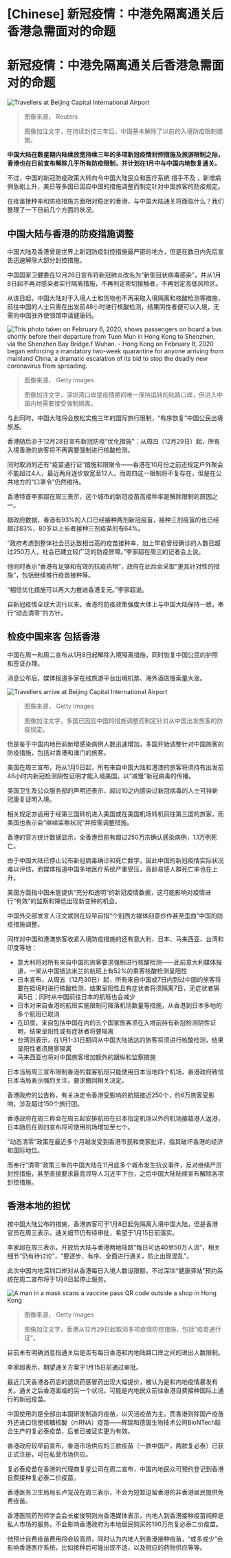 # [Chinese] 新冠疫情：中港免隔离通关后香港急需面对的命题

#  新冠疫情：中港免隔离通关后香港急需面对的命题


![Travellers at Beijing Capital International Airport](_128145065_airline.jpg)

> 图像来源，  Reuters
>
> 图像加注文字，在持续封控三年后，中国基本解除了以前的入境防疫限制措施。

**中国大陆在数星期内陆续放宽持续三年的多项新冠疫情封控措施及旅游限制之际，香港也在日前宣布解除几乎所有防疫限制，并计划在1月中与中国内地恢复通关。**

不过，中国的新冠防疫政策大转向令中国大陆民众和医疗系统 措手不及  ，新增病例急剧上升，美日等多国已因应中国的措施调整而制定针对中国旅客的防疫规定。

在疫苗接种率和防疫措施方面相对稳定的香港，与中国大陆通关将面临什么？我们整理了一下目前几个方面的状况。

##  中国大陆与香港的防疫措施调整

中国大陆及香港曾是世界上新冠防疫封控措施最严密的地方，但是在数日内先后宣告迅速解除大部分封控措施。

中国国家卫健委在12月26日宣布将新冠肺炎改名为“新型冠状病毒感染”，并从1月8日起不再对感染者实行隔离措施，不再判定密切接触者，不再划定高低风险区。

从该日起，中国大陆对于入境人士和货物也不再采取入境隔离和核酸检测等措施，前往中国的人士只需在出发前48小时进行核酸检测，结果阴性者便可以入境，无需向中国驻外使领馆申请健康码。

![This photo taken on February 6, 2020, shows passengers on board a bus shortly before their departure from Tuen Mun in Hong Kong to Shenzhen, via the Shenzhen Bay Bridge.f Wuhan. - Hong Kong on February 8, 2020 began enforcing a mandatory two-week quarantine for anyone arriving from mainland China, a dramatic escalation of its bid to stop the deadly new coronavirus from spreading.](_128147725_gettyimages-1199271325.jpg)

> 图像来源，  Getty Images
>
> 图像加注文字，深圳湾口岸是疫情期间唯一保持运转的陆路口岸，但进入中国内地需要接受强制隔离。

与此同时，中国大陆将会放松实施三年的国际旅行限制，“有序恢复”中国公民出境旅游。

香港随后亦于12月28日宣布新冠防疫“优化措施”：从周四（12月29日）起，所有入境香港的旅客将不再需要强制进行核酸检测。

同时取消的还有“疫苗通行证”措施和限聚令——香港在10月份之前还规定户外聚会不能超过4人，最近两月逐步放宽至12人，而周四这一限制将不复存在，但是在公共地方的“口罩令”仍然维持。

香港特首李家超在周三表示，这个城市的新冠疫苗高接种率是解除限制的原因之一。

据政府数据，香港有93%的人口已经接种两剂新冠疫苗，接种三剂疫苗的也已经超过83%，80岁以上长者接种三剂疫苗的有64%。

“政府考虑到整体社会已达致相当高的疫苗接种率，加上早前曾经确诊的人数已超过250万人，社会已建立较广泛的防疫屏障。”李家超在周三的记者会上说。

他同时表示“香港有足够和有效的抗疫药物”，政府在此后会采取“更具针对性的措施”，包括继续推行疫苗接种等。

“相信优化措施可以再大力推进香港复元。”李家超说。

自新冠疫情全球大流行以来，香港的防疫政策强度大体上与中国大陆保持一致，奉行“动态清零”的方针。

##  检疫中国来客 包括香港

中国在周一和周二宣布从1月8日起解除入境隔离措施，同时恢复中国公民的护照和签证办理。

消息公布后，媒体报道多家在线旅游平台出境机票、海外酒店搜索量大涨。

![Travellers arrive at Beijing Capital International Airport](_128145371_gettyimages-587482376.jpg)

> 图像来源，  Getty Images
>
> 图像加注文字，多国已因应中国的措施调整而制定针对从中国出发旅客的防疫规定。

但是鉴于中国内地目前新增感染病例人数迅速增加，多国开始调整针对中国旅客的防疫措施，包括对香港和澳门的旅客。

美国在周三宣布，将从1月5日起，所有来自中国大陆和港澳的旅客将须持有出发前48小时内新冠检测阴性证明才能入境美国，以“减慢”新冠病毒的传播。

美国卫生及公众服务部的声明还表示，超过10之内感染过新冠病毒的人士可持新冠康复证明入境。

相关规定亦适用于经第三国转机进入美国或在美国机场转机前往第三国的旅客，而美国也表示会“继续监察状况”并按需调整措施。

香港的官方统计数据显示，全香港目前有超过250万宗确认感染病例，1.1万例死亡。

由于中国大陆已停止公布新冠病毒确诊和死亡数字，因此中国的新冠疫情实际状况难以评估，而媒体报道中国多地医疗系统严重受压，高龄易感人群死亡率也在上升。

美国方面指中国未能提供“充分和透明”的新冠疫情数据，这可能影响对疫情进行“有效”的监察和降低出现新变种的机会。

中国外交部发言人汪文斌则在较早前指“个别西方媒体刻意炒作甚至歪曲”中国的防疫措施调整。

同样对中国和港澳旅客收紧入境防疫措施的还有意大利、日本、马来西亚、台湾和印度等地：

  * 意大利将对所有来自中国的旅客要求强制进行核酸检测——此前意大利媒体报道，一架从中国抵达米兰的航班上有52%的乘客核酸检测呈阳性 
  * 日本宣布，从周五（12月30日）起，所有来自中国或7日内到过中国的旅客将要在抵境时进行核酸检测，结果呈阳性且有症状者将须隔离7日，无症状者隔离5日；同时从中国前往日本的航班也会减少 
  * 日本对来自香港的航班实施限制可降落机场数量等措施，从香港到日本多地的多个航班已取消 
  * 在印度，来自包括中国在内的五个国家旅客须在入境前持有新冠检测阴性证明，结果呈阳性或有症状者将要隔离 
  * 台湾则表示，在1月1-31日期间从中国大陆抵达的旅客将须进行核酸检测，结果呈阳性者须居家隔离 
  * 马来西亚也将对中国旅客增加额外的跟纵和监察措施 

日本当局周三宣布限制香港的载客航班只能使用日本当地四个机场，香港政府致信日本当局表示强烈关注，要求撤回相关决定。

香港政府的公告称，有关决定令香港受影响的航班接近250个，约6万旅客受影响，涉及超过150个旅行团。

香港政府在周三称会在周五起安排航班在日本指定机场以外的机场接载港人返港，日本随后在周四宣布将可使用机场增加至七个。

“动态清零”政策在最近多个月越发受到香港市民和商家批评，指其破坏香港的经济和国际地位。

而奉行“清零”政策三年的中国大陆在11月底多个城市发生抗议事件，反对继续严厉封控措施，甚至直接要求最高领导人习近平下台，之后中国大陆陆续宣布解除各项封控措施。

##  香港本地的担忧

按中国大陆公布的措施，香港旅客可于1月8日起免隔离入境中国大陆，但是香港官员在周三表示，通关细节仍有待审批，希望于1月15日前落实。

李家超在周三表示，开放后大陆与香港两地陆路“每日可达40至50万人流”，相关细节“仍有待讨论”，“要逐步、有序、全面进行通关，防止出现混乱”。

此次中国内地深圳口岸对从香港每日入境人数设限额，不过深圳“健康驿站”预约系统在周二宣布将于1月8日起停止服务。

![A man in a mask scans a vaccine pass QR code outside a shop in Hong Kong](_128139973_gettyimages-1238721440.jpg)

> 图像来源，  Getty Images
>
> 图像加注文字，香港从12月29日起取消多项疫情防控措施，包括“疫苗通行证”。

目前未有明确消息指通关后是否有每日香港和内地陆路口岸之间的进出人数限制。

李家超表示，期望通关方案于1月15日前通过审批。

最近几天香港各药店的退烧药感冒药出现大幅提价，被认为是和内地疫情暴发有关。通关之后香港面临的另一个状况，可能是内地民众前往香港自费接种国际上通行的新冠疫苗。

中国使用的是全部由本国研发制造的疫苗，以灭活疫苗为主。而香港则除国产疫苗外还进口信使核糖核酸（mRNA）疫苗——辉瑞和德国生物技术公司BioNTech联合生产的复必泰疫苗，后者已被证实更为有效。

香港政府较早前宣布，香港市场供应的三款疫苗（一款中国产，两款复必泰）已获正式注册，可在私营市场供应。

复必泰疫苗在香港的代理商复星公司在周二宣布，中国内地民众可预约登记到香港自费接种复必泰二价疫苗。

香港医务卫生局局长卢宠茂在周三表示，不会为短暂逗留香港的非香港居民提供免费疫苗。

香港医院药剂师学会会长崔俊明则向香港媒体表示，内地人到香港接种疫苗纯粹是私人市场的服务，不会影响香港政府为本地居民购买的190万剂复必泰二价疫苗。

他预计自费疫苗费用将会较高昂，同时认为内地人到香港接种疫苗，“或多或少”会影响香港医疗系统，比如接种后可能出现不适，以及相应的药物供应等等。



